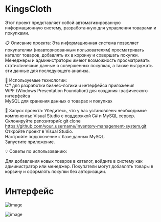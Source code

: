 # KingsCloth

Этот проект представляет собой автоматизированную информационную систему, разработанную для управления товарами и покупками.

📋 Описание проекта:
Эта информационная система позволяет покупателям (неавторизованным пользователям) просматривать каталог товаров, добавлять их в корзину и совершать покупки. Менеджеры и администраторы имеют возможность просматривать статистические данные о совершенных покупках, а также выгружать эти данные для последующего анализа.

🔧 Используемые технологии:  
C# для разработки бизнес-логики и интерфейса приложения  
WPF (Windows Presentation Foundation) для создания графического интерфейса  
MySQL для хранения данных о товарах и покупках

🚀 Запуск проекта:
Убедитесь, что у вас установлены необходимые компоненты: Visual Studio с поддержкой C# и MySQL сервер.  
Склонируйте репозиторий: git clone https://github.com/your_username/inventory-management-system.git  
Откройте проект в Visual Studio.  
Настройте подключение к базе данных MySQL.  
Запустите приложение.  

💡 Советы по использованию:

Для добавления новых товаров в каталог, войдите в систему как администратор или менеджер.
Покупатели могут добавлять товары в корзину и оформлять покупки без авторизации.

# Интерфейс

![image](https://user-images.githubusercontent.com/50790807/176893499-bf8f86ea-4595-424d-9dc2-d34184d652e6.png)  


![image](https://user-images.githubusercontent.com/50790807/176893228-cea62729-e85c-49db-b71a-e81110f37213.png)

